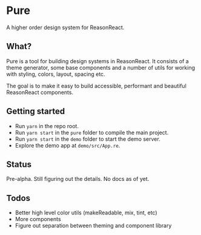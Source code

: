 # Pure

A higher order design system for ReasonReact.

## What?

Pure is a tool for building design systems in ReasonReact. It consists of a theme generator, some base components and a number of utils for working with styling, colors, layout, spacing etc.

The goal is to make it easy to build accessible, performant and beautiful ReasonReact components.

## Getting started

- Run `yarn` in the repo root.
- Run `yarn start` in the `pure` folder to compile the main project.
- Run `yarn start` in the `demo` folder to start the demo server.
- Explore the demo app at `demo/src/App.re`.

## Status

Pre-alpha. Still figuring out the details. No docs as of yet.

## Todos

- Better high level color utils (makeReadable, mix, tint, etc)
- More components
- Figure out separation between theming and component library
